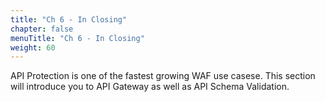 ```yaml
---
title: "Ch 6 - In Closing"
chapter: false
menuTitle: "Ch 6 - In Closing"
weight: 60
---
```


API Protection is one of the fastest growing WAF use casese.  This section will introduce you to API Gateway as well as API Schema Validation.